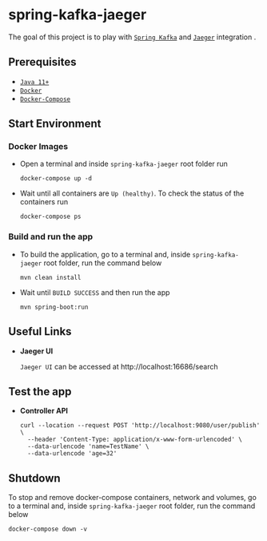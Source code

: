 # spring-kafka-jaeger
The goal of this project is to play with [`Spring Kafka`](https://docs.spring.io/spring-kafka/reference/html/) 
and [`Jaeger`](https://www.jaegertracing.io/) integration .

## Prerequisites

- [`Java 11+`](https://www.oracle.com/java/technologies/javase-jdk11-downloads.html)
- [`Docker`](https://www.docker.com/)
- [`Docker-Compose`](https://docs.docker.com/compose/install/)

## Start Environment

### Docker Images
  
- Open a terminal and inside `spring-kafka-jaeger` root folder run
  ```
  docker-compose up -d
  ```

- Wait until all containers are `Up (healthy)`. To check the status of the containers run
  ```
  docker-compose ps
  ```

### Build and run the app
- To build the application, go to a terminal and, inside `spring-kafka-jaeger` root folder, run the command below
  ```
  mvn clean install
  ```
- Wait until `BUILD SUCCESS` and then run the app
  ```
  mvn spring-boot:run
  ```

## Useful Links

- **Jaeger UI**

  `Jaeger UI` can be accessed at http://localhost:16686/search

## Test the app

- **Controller API**
  
  ```
  curl --location --request POST 'http://localhost:9080/user/publish' \
    --header 'Content-Type: application/x-www-form-urlencoded' \
    --data-urlencode 'name=TestName' \
    --data-urlencode 'age=32'
  ```

## Shutdown

To stop and remove docker-compose containers, network and volumes, go to a terminal and, inside `spring-kafka-jaeger` root folder, run the command below
```
docker-compose down -v
```